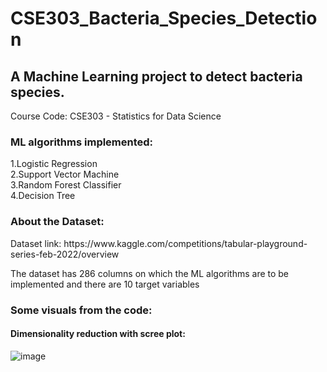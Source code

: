 # CSE303_Bacteria_Species_Detection

<h2>A Machine Learning project to detect bacteria species.</h2>
<p>Course Code: CSE303 - Statistics for Data Science</p>

<h3>ML algorithms implemented:</h3>
1.Logistic Regression<br>
2.Support Vector Machine<br>
3.Random Forest Classifier<br>
4.Decision Tree

<h3>About the Dataset:</h3>
<p>Dataset link: https://www.kaggle.com/competitions/tabular-playground-series-feb-2022/overview </p>
<p>The dataset has 286 columns on which the ML algorithms are to be implemented and there are 10 target variables</p>


<h3>Some visuals from the code: </h3>

<h4>Dimensionality reduction with scree plot: </h4>

![image](https://github.com/lamyeamaha/CSE303_Bacteria_Species_Detection/assets/68242729/7f0688e6-bc26-48d2-a7f3-9ef8ee05fb47)



